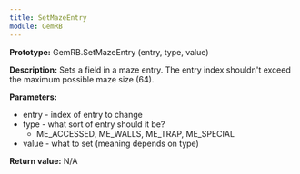 ```yaml
---
title: SetMazeEntry
module: GemRB
---
```


**Prototype:** GemRB.SetMazeEntry (entry, type, value)

**Description:** Sets a field in a maze entry. The entry index shouldn't 
exceed the maximum possible maze size (64).

**Parameters:** 
  * entry - index of entry to change
  * type - what sort of entry should it be?
    * ME_ACCESSED, ME_WALLS, ME_TRAP, ME_SPECIAL
  * value - what to set (meaning depends on type)

**Return value:** N/A

